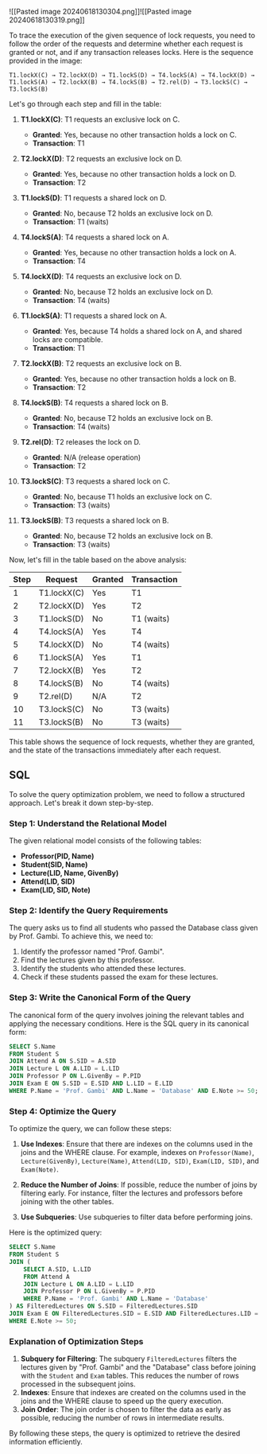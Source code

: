 ![[Pasted image 20240618130304.png]]![[Pasted image 20240618130319.png]]

To trace the execution of the given sequence of lock requests, you need to follow the order of the requests and determine whether each request is granted or not, and if any transaction releases locks. Here is the sequence provided in the image:

```
T1.lockX(C) → T2.lockX(D) → T1.lockS(D) → T4.lockS(A) → T4.lockX(D) → T1.lockS(A) → T2.lockX(B) → T4.lockS(B) → T2.rel(D) → T3.lockS(C) → T3.lockS(B)
```

Let's go through each step and fill in the table:

1. **T1.lockX(C)**: T1 requests an exclusive lock on C.
   - **Granted**: Yes, because no other transaction holds a lock on C.
   - **Transaction**: T1

2. **T2.lockX(D)**: T2 requests an exclusive lock on D.
   - **Granted**: Yes, because no other transaction holds a lock on D.
   - **Transaction**: T2

3. **T1.lockS(D)**: T1 requests a shared lock on D.
   - **Granted**: No, because T2 holds an exclusive lock on D.
   - **Transaction**: T1 (waits)

4. **T4.lockS(A)**: T4 requests a shared lock on A.
   - **Granted**: Yes, because no other transaction holds a lock on A.
   - **Transaction**: T4

5. **T4.lockX(D)**: T4 requests an exclusive lock on D.
   - **Granted**: No, because T2 holds an exclusive lock on D.
   - **Transaction**: T4 (waits)

6. **T1.lockS(A)**: T1 requests a shared lock on A.
   - **Granted**: Yes, because T4 holds a shared lock on A, and shared locks are compatible.
   - **Transaction**: T1

7. **T2.lockX(B)**: T2 requests an exclusive lock on B.
   - **Granted**: Yes, because no other transaction holds a lock on B.
   - **Transaction**: T2

8. **T4.lockS(B)**: T4 requests a shared lock on B.
   - **Granted**: No, because T2 holds an exclusive lock on B.
   - **Transaction**: T4 (waits)

9. **T2.rel(D)**: T2 releases the lock on D.
   - **Granted**: N/A (release operation)
   - **Transaction**: T2

10. **T3.lockS(C)**: T3 requests a shared lock on C.
    - **Granted**: No, because T1 holds an exclusive lock on C.
    - **Transaction**: T3 (waits)

11. **T3.lockS(B)**: T3 requests a shared lock on B.
    - **Granted**: No, because T2 holds an exclusive lock on B.
    - **Transaction**: T3 (waits)

Now, let's fill in the table based on the above analysis:

| Step | Request       | Granted | Transaction |
|------|---------------|---------|-------------|
| 1    | T1.lockX(C)   | Yes     | T1          |
| 2    | T2.lockX(D)   | Yes     | T2          |
| 3    | T1.lockS(D)   | No      | T1 (waits)  |
| 4    | T4.lockS(A)   | Yes     | T4          |
| 5    | T4.lockX(D)   | No      | T4 (waits)  |
| 6    | T1.lockS(A)   | Yes     | T1          |
| 7    | T2.lockX(B)   | Yes     | T2          |
| 8    | T4.lockS(B)   | No      | T4 (waits)  |
| 9    | T2.rel(D)     | N/A     | T2          |
| 10   | T3.lockS(C)   | No      | T3 (waits)  |
| 11   | T3.lockS(B)   | No      | T3 (waits)  |

This table shows the sequence of lock requests, whether they are granted, and the state of the transactions immediately after each request.

## SQL

To solve the query optimization problem, we need to follow a structured approach. Let's break it down step-by-step.

### Step 1: Understand the Relational Model
The given relational model consists of the following tables:
- **Professor(PID, Name)**
- **Student(SID, Name)**
- **Lecture(LID, Name, GivenBy)**
- **Attend(LID, SID)**
- **Exam(LID, SID, Note)**

### Step 2: Identify the Query Requirements
The query asks us to find all students who passed the Database class given by Prof. Gambi. To achieve this, we need to:
1. Identify the professor named "Prof. Gambi".
2. Find the lectures given by this professor.
3. Identify the students who attended these lectures.
4. Check if these students passed the exam for these lectures.

### Step 3: Write the Canonical Form of the Query
The canonical form of the query involves joining the relevant tables and applying the necessary conditions. Here is the SQL query in its canonical form:

```sql
SELECT S.Name
FROM Student S
JOIN Attend A ON S.SID = A.SID
JOIN Lecture L ON A.LID = L.LID
JOIN Professor P ON L.GivenBy = P.PID
JOIN Exam E ON S.SID = E.SID AND L.LID = E.LID
WHERE P.Name = 'Prof. Gambi' AND L.Name = 'Database' AND E.Note >= 50;
```

### Step 4: Optimize the Query
To optimize the query, we can follow these steps:

1. **Use Indexes**: Ensure that there are indexes on the columns used in the joins and the WHERE clause. For example, indexes on `Professor(Name)`, `Lecture(GivenBy)`, `Lecture(Name)`, `Attend(LID, SID)`, `Exam(LID, SID)`, and `Exam(Note)`.

2. **Reduce the Number of Joins**: If possible, reduce the number of joins by filtering early. For instance, filter the lectures and professors before joining with the other tables.

3. **Use Subqueries**: Use subqueries to filter data before performing joins.

Here is the optimized query:

```sql
SELECT S.Name
FROM Student S
JOIN (
    SELECT A.SID, L.LID
    FROM Attend A
    JOIN Lecture L ON A.LID = L.LID
    JOIN Professor P ON L.GivenBy = P.PID
    WHERE P.Name = 'Prof. Gambi' AND L.Name = 'Database'
) AS FilteredLectures ON S.SID = FilteredLectures.SID
JOIN Exam E ON FilteredLectures.SID = E.SID AND FilteredLectures.LID = E.LID
WHERE E.Note >= 50;
```

### Explanation of Optimization Steps
1. **Subquery for Filtering**: The subquery `FilteredLectures` filters the lectures given by "Prof. Gambi" and the "Database" class before joining with the `Student` and `Exam` tables. This reduces the number of rows processed in the subsequent joins.
2. **Indexes**: Ensure that indexes are created on the columns used in the joins and the WHERE clause to speed up the query execution.
3. **Join Order**: The join order is chosen to filter the data as early as possible, reducing the number of rows in intermediate results.

By following these steps, the query is optimized to retrieve the desired information efficiently.

